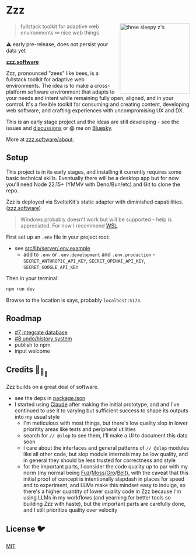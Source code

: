 # Zzz

[<img src="/static/logo.svg" alt="three sleepy z's" align="right" width="192" height="192">](https://www.zzz.software/)

> fullstack toolkit for adaptive web environments 💤 nice web things

⚠️ early pre-release, does not persist your data yet

**[zzz.software](https://www.zzz.software/)**

Zzz, pronounced "zees" like bees,
is a fullstack toolkit for adaptive web environments.
The idea is to make a cross-platform software environment that adapts to your needs and intent
while remaining fully open, aligned, and in your control. It's a flexible toolkit
for consuming and creating content, developing web software,
and crafting experiences with uncompromising UX and DX.

This is an early stage project and the ideas are still developing -
see the issues and [discussions](https://github.com/ryanatkn/zzz/discussions)
or @ me on [Bluesky](https://bsky.app/profile/ryanatkn.com).

More at [zzz.software/about](https://www.zzz.software/about).

## Setup

This project is in its early stages, and installing it
currently requires some basic technical skills.
Eventually there will be a desktop app but
for now you'll need Node 22.15+ (YMMV with Deno/Bun/etc)
and Git to clone the repo.

Zzz is deployed via SvelteKit's static adapter with diminished capabilities.
([zzz.software](https://www.zzz.software/))

> Windows probably doesn't work but will be supported - help is appreciated.
> For now I recommend [WSL](https://learn.microsoft.com/en-us/windows/wsl/install).

First set up an `.env` file in your project root:

- see [src/lib/server/.env.example](/src/lib/server/.env.example)
  - add to `.env` or `.env.development` and `.env.production` -
    `SECRET_ANTHROPIC_API_KEY`, `SECRET_OPENAI_API_KEY`, `SECRET_GOOGLE_API_KEY`

Then in your terminal:

```bash
npm run dev
```

Browse to the location is says, probably `localhost:5173`.

## Roadmap

- [#7 integrate database](https://github.com/ryanatkn/zzz/issues/7)
- [#8 undo/history system](https://github.com/ryanatkn/zzz/issues/8)
- publish to npm
- input welcome

## Credits 🐢<sub>🐢</sub><sub><sub>🐢</sub></sub>

Zzz builds on a great deal of software.

- see the deps in [package.json](package.json)
- I started using [Claude](https://claude.ai/) after making the initial prototype,
  and and I've continued to use it to varying but sufficient success
  to shape its outputs into my usual style
  - I'm meticulous with most things,
    but there's low quality slop in lower prioritity areas like tests and peripheral utilities
  - search for `// @slop` to see them, I'll make a UI to document this data soon
  - I care about the interfaces and general patterns of `// @slop` modules like all other code,
    but slop module internals may be low quality,
    and in general they should be less trusted for correctness and style
  - for the important parts, I consider the code quality up to par with my norm
    (my normal being [Fuz](https://github.com/ryanatkn/fuz)/[Moss](https://github.com/ryanatkn/moss)/[Gro](https://github.com/ryanatkn/gro)/[Belt](https://github.com/ryanatkn/belt)),
    with the caveat that this initial proof of concept
    is intentionally slapdash in places for speed and to experiment,
    and LLMs make this mindset easy to indulge,
    so there's a higher quantity of lower quality code in Zzz
    because I'm using LLMs in my workflows
    (and yearning for better tools so building Zzz with haste),
    but the important parts are carefully done, and I still prioritize quality over velocity

## License 🐦

[MIT](LICENSE)
